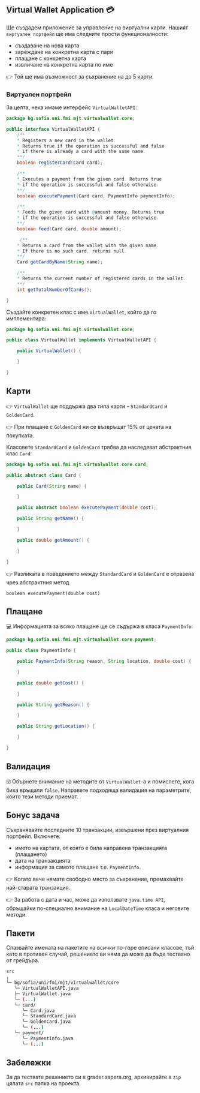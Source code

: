 ## Virtual Wallet Application :credit_card:

Ще създадем приложение за управление на виртуални карти.
Нашият `виртуален портфейл` ще има следните прости функционалности:
- създаване на нова карта
- зареждане на конкретна карта с пари
- плащане с конкретна карта
- извличане на конкретна карта по име

:point_right: Той ще има възможност за съхранение на до 5 карти.

### Виртуален портфейл

За целта, нека имаме интерфейс `VirtualWalletAPI`:

```java
package bg.sofia.uni.fmi.mjt.virtualwallet.core;

public interface VirtualWalletAPI {
    /**
    * Registers a new card in the wallet.
    * Returns true if the operation is successful and false
    * if there is already a card with the same name.
    **/
    boolean registerCard(Card card);

    /**
    * Executes a payment from the given card. Returns true
    * if the operation is successful and false otherwise.
    **/
    boolean executePayment(Card card, PaymentInfo paymentInfo);

    /**
    * Feeds the given card with @amount money. Returns true
    * if the operation is successful and false otherwise.
    **/
    boolean feed(Card card, double amount);

     /**
    * Returns a card from the wallet with the given name.
    * If there is no such card, returns null.
    **/
    Card getCardByName(String name);

    /**
    * Returns the current number of registered cards in the wallet.
    **/
    int getTotalNumberOfCards();

}
```

Създайте конкретен клас с име `VirtualWallet`, който да го имплементира:

```java
package bg.sofia.uni.fmi.mjt.virtualwallet.core;

public class VirtualWallet implements VirtualWalletAPI {

    public VirtualWallet() {

    }

}
```
## Карти

:point_right: `VirtualWallet` ще поддържа два типа карти - `StandardCard` и `GoldenCard`.

:point_right: При плащане с `GoldenCard` ни се възвръщат 15% от цената на покупката.

Класовете `StandardCard` и `GoldenCard` трябва да наследяват абстрактния клас `Card`:

```java
package bg.sofia.uni.fmi.mjt.virtualwallet.core.card;

public abstract class Card {

    public Card(String name) {

    }

    public abstract boolean executePayment(double cost);

    public String getName() {

    }

    public double getAmount() {

    }

}
```

:point_right: Разликата в поведението между `StandardCard` и `GoldenCard` е отразена
чрез абстрактния метод <br>

   `boolean executePayment(double cost)`

## Плащане

:computer: Информацията за всяко плащане ще се съдържа в класа `PaymentInfo`:

```java
package bg.sofia.uni.fmi.mjt.virtualwallet.core.payment;

public class PaymentInfo {

    public PaymentInfo(String reason, String location, double cost) {

    }

    public double getCost() {

    }

    public String getReason() {

    }

    public String getLocation() {

    }

}
```

## Валидация

:ballot_box_with_check: Обърнете внимание на методите от `VirtualWallet`-a и помислете, кога биха връщали `false`. Направете подходяща валидация на параметрите, които тези методи приемат.

## Бонус задача

Съхранявайте последните 10 транзакции, извършени през виртуалния портфейл. Включете:
- името на картата, от която е била направена транзакцията (плащането)
- дата на транзакцията
- информация за самото плащане т.е. `PaymentInfo`.

:point_right: Когато вече нямате свободно място за съхранение, премахвайте най-старата транзакция.

:point_right: За работа с дата и час, може да използвате `java.time API`, обръщайки по-специално внимание на `LocalDateTime` класа и неговите методи.

## Пакети

Спазвайте имената на пакетите на всички по-горе описани класове, тъй като в противен случай, решението ви няма да може да бъде тествано от грейдъра.

```bash
src
╷
└─ bg/sofia/uni/fmi/mjt/virtualwallet/core
   └─ VirtualWalletAPI.java
   ├─ VirtualWallet.java
   └─ (...)
   └─ card/
      └─ Card.java
      └─ StandardCard.java
      └─ GoldenCard.java
      └─ (...)
   └─ payment/
      └─ PaymentInfo.java
      └─ (...)
```

## Забележки

За да тествате решението си в grader.sapera.org, архивирайте в `zip` цялата `src` папка на проекта.
